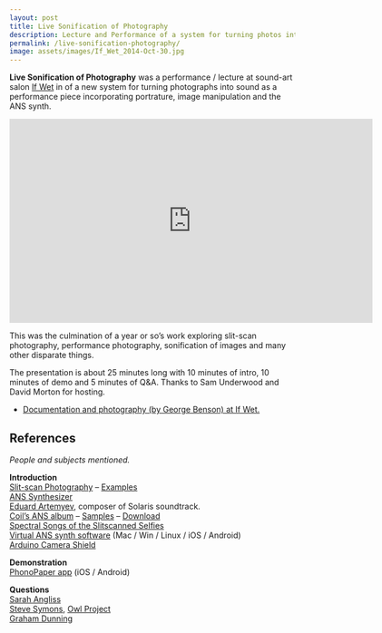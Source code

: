 ```yaml
---
layout: post
title: Live Sonification of Photography
description: Lecture and Performance of a system for turning photos into sound.
permalink: /live-sonification-photography/
image: assets/images/If_Wet_2014-Oct-30.jpg
---
```


**Live Sonification of Photography** was a performance / lecture at sound-art salon [If Wet](http://www.ifwet.org.uk/) in of a new system for turning photographs into sound as a performance piece incorporating portrature, image manipulation and the ANS synth.

<iframe src="https://player.vimeo.com/video/110096716?byline=0&portrait=0" width="640" height="360" frameborder="0" webkitallowfullscreen mozallowfullscreen allowfullscreen></iframe>

This was the culmination of a year or so’s work exploring slit-scan photography, performance photography, sonification of images and many other disparate things.

The presentation is about 25 minutes long with 10 minutes of intro, 10 minutes of demo and 5 minutes of Q&A. Thanks to Sam Underwood and David Morton for hosting.

- <a href="http://www.ifwet.org.uk/documentation/if-wet-19-photo-documentation/">Documentation and photography (by George Benson) at If Wet.</a>


## References

*People and subjects mentioned.*

**Introduction**  
[Slit-scan Photography](http://en.wikipedia.org/wiki/Slit-scan_photography) – [Examples](http://www.flong.com/texts/lists/slit_scan/)  
[ANS Synthesizer](http://en.wikipedia.org/wiki/ANS_synthesizer)  
[Eduard Artemyev](http://en.wikipedia.org/wiki/Eduard_Artemyev), composer of Solaris soundtrack.  
[Coil’s ANS album](http://en.wikipedia.org/wiki/ANS_(album)) – [Samples](http://www.brainwashed.com/common/htdocs/discog/coilans.php?site=coil08) – [Download](https://archive.org/details/CoilANS0DVDMenu)  
[Spectral Songs of the Slitscanned Selfies](http://art-pete.com/blog/2014/06/04/spectral-songs-of-the-slitscanned-selfies/)  
[Virtual ANS synth software](http://www.warmplace.ru/soft/ans/) (Mac / Win / Linux / iOS / Android)  
[Arduino Camera Shield](http://www.arducam.com/)

**Demonstration**  
[PhonoPaper app](http://www.warmplace.ru/soft/phonopaper/) (iOS / Android)

**Questions**  
[Sarah Angliss](http://www.sarahangliss.com/)  
[Steve Symons](http://owlproject.com/steve_symons), [Owl Project](http://owlproject.com/)  
[Graham Dunning](http://grahamdunning.com/)
